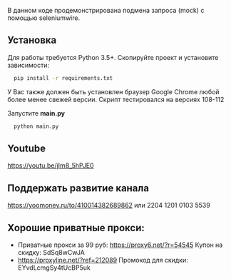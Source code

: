 В данном коде продемонстрирована подмена запроса (mock) с помощью seleniumwire.

## Установка

Для работы требуется Python 3.5+. Скопируйте проект и установите зависимости:

```bash
  pip install -r requirements.txt
```

У Вас также должен быть установлен браузер Google Chrome любой более менее свежей версии. Скрипт тестировался на версиях
108-112

Запустите **main.py**

```bash
  python main.py
```

## Youtube

https://youtu.be/jIm8_5hPJE0

## Поддержать развитие канала

https://yoomoney.ru/to/410014382689862
или
2204 1201 0103 5539


## Хорошие приватные прокси:

- Приватные прокси за 99 руб: https://proxy6.net/?r=54545
Купон на скидку: SdSq8wCwJA
- https://proxyline.net/?ref=212089
Промокод для скидки: EYvdLcmgSy4tUcBP5uk